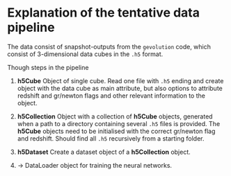 # Explanation of the tentative data pipeline

The data consist of snapshot-outputs from the `gevolution` code, which consist of 3-dimensional data cubes in the `.h5` format. 

Though steps in the pipeline

 1) **h5Cube** Object of single cube. Read one file with `.h5` ending and create object with the data cube as main attribute, but also options to attribute redshift and gr/newton flags and other relevant information to the object.

 2) **h5Collection** Object with a collection of **h5Cube** objects, generated when a path to a directory containing several `.h5` files is provided. The **h5Cube** objects need to be initialised with the correct gr/newton flag and redshift. Should find all `.h5` recursively from a starting folder. 

3) **h5Dataset** Create a dataset object of a **h5Collection** object. 

4) $\longrightarrow$ DataLoader object for training the neural networks.
